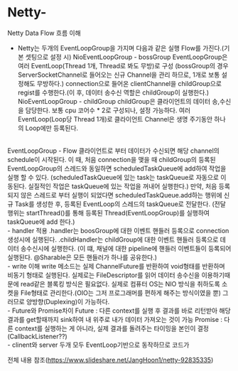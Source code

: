 # Netty-
Netty Data Flow 흐름 이해

- Netty는 두개의 EventLoopGroup을 가지며 다음과 같은 실행 Flow를 가진다.(기본 셋팅으로 설정 시)
NioEventLoopGroup - bossGroup
EventLoopGroup은 여러 EventLoop(Thread 1개, Thread로 봐도 무방)로 구성
(bossGroup의 경우 ServerSocketChannel로 들어오는 신규 Channel을 관리 하므로, 1개로 보통 설정해도 무방하다.)
connection으로 들어온 clientChannel을 childGroup으로 regist를 수행한다.(이 후, 데이터 송수신 역할은 childGroup이 실행한다.)
NioEventLoopGroup - childGroup
childGroup은 클라이언트의 데이터 송,수신을 담당한다.
보통 cpu 코어수 * 2로 구성되나, 설정 가능하다.
여러 EventLoop(Loop당 Thread 1개)로 클라이언트 Channel은 생명 주기동안 하나의 Loop에만 등록된다.
<br/>
EventLoopGroup - Flow
클라이언트로 부터 데이터가 수신되면 해당 channel의 schedule이 시작된다.
이 때, 처음 connection을 맺을 때 childGroup의 등록된 EventLoopGroup의 스레드와 동일하면 scheduledTaskQueue에 add하여 작업을 실행 할 수 있다.
(scheduledTaskQueue에 있는 task는 taskQueue로 자동으로 이동된다. 실질적인 작업은 taskQueue에 있는 작업을 꺼내어 실행한다.)
만약, 처음 등록되지 않은 스레드로 부터 실행이 되었다면 scheduledTaskQueue.add하는 행위에 신규 Task를 생성한 후, 등록된 EventLoop의 스레드의 taskQueue로 전달한다.
(전달 행위는 startThread()를 통해 등록된 Thread(EventLoopGroup)를 실행하여 taskQueue에 add 한다.)
<br/>
- handler 적용
.handler는 boosGroup에 대한 이벤트 핸들러 등록으로 connection 생성시에 실행된다.
.childHandler는 childGroup에 대한 이벤트 핸들러 등록으로 데이터 송수신시에 실행한다.
(이 떄, 채널에 대한 pipeline에 핸들러 이벤트들이 등록되어 실행된다. @Sharable은 모든 핸들러가 하나를 공유한다.)
<br/>
- write 이해
write 메소드는 실제 ChannelFuture를 반환하여 void형태를 반환하며 비동기 형태로 실행된다.
실제로는 FileDescriptor를 읽어 데이터 송수신을 이용하기때문에 read같은 블록킹 방식은 필요없다.
실제로 컴퓨터 OS는 NIO 방식을 취하도록 소켓을 File형태로 관리한다.(OIO는 그저 프로그래머를 편하게 해주는 방식이였을 뿐)
그러므로 양방향(Duplexing)이 가능하다.
<br/>
- Future와 Promise차이
Future : 다른 context를 실행 후 결과를 바로 리턴받아 해당 결과를 get할때까지 sink하여 내 위주로 내가 데이터 가져오는 것이 가능
Promise : 다른 context를 실행하는 게 아니라, 실제 결과를 돌려주는 타이밍을 본인이 결정(CallbackListener??)
<br/>
- clinent와 server
두개 모두 EventLoop기반으로 동작하므로 코드가 


전체 내용 참조(https://www.slideshare.net/JangHoon1/netty-92835335)
  
 
